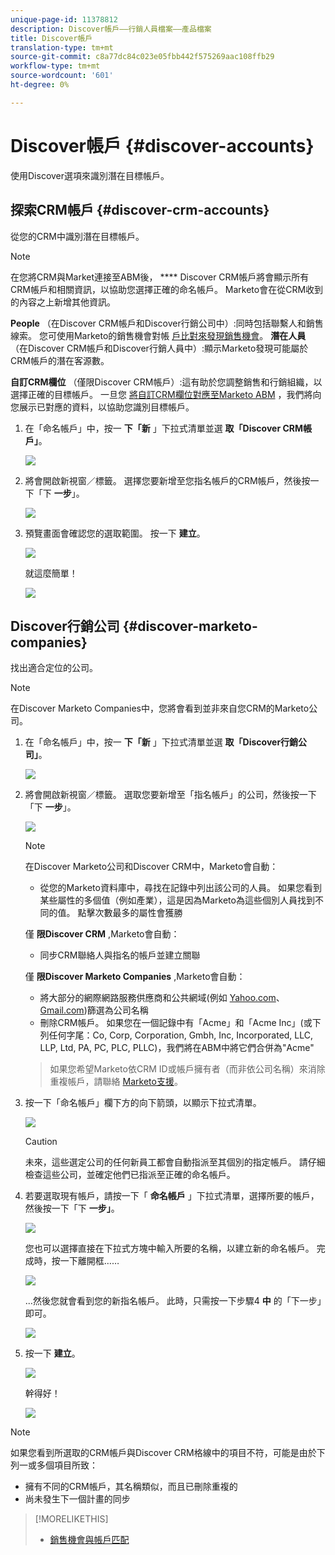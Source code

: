 ```yaml
---
unique-page-id: 11378812
description: Discover帳戶——行銷人員檔案——產品檔案
title: Discover帳戶
translation-type: tm+mt
source-git-commit: c8a77dc84c023e05fbb442f575269aac108ffb29
workflow-type: tm+mt
source-wordcount: '601'
ht-degree: 0%

---
```



# Discover帳戶 {#discover-accounts}

使用Discover選項來識別潛在目標帳戶。

## 探索CRM帳戶 {#discover-crm-accounts}

從您的CRM中識別潛在目標帳戶。

>[!NOTE]
>
>在您將CRM與Market連接至ABM後， **** Discover CRM帳戶將會顯示所有CRM帳戶和相關資訊，以協助您選擇正確的命名帳戶。 Marketo會在從CRM收到的內容之上新增其他資訊。

**People** （在Discover CRM帳戶和Discover行銷公司中）:同時包括聯繫人和銷售線索。 您可使用Marketo的銷售機會對帳 [戶比對來發現銷售機會](http://docs.marketo.com/display/DOCS/Lead+to+Account+Matching)。 **潛在人員** （在Discover CRM帳戶和Discover行銷人員中）:顯示Marketo發現可能屬於CRM帳戶的潛在客源數。

**自訂CRM欄位** （僅限Discover CRM帳戶）:這有助於您調整銷售和行銷組織，以選擇正確的目標帳戶。 一旦您 [將自訂CRM欄位對應至Marketo ABM](http://docs.marketo.com/x/1wnG) ，我們將向您展示已對應的資料，以協助您識別目標帳戶。

1. 在「命名帳戶」中，按一 **下「新** 」下拉式清單並選 **取「Discover CRM帳戶」**。

   ![](assets/disc-crm-one.png)

1. 將會開啟新視窗／標籤。 選擇您要新增至您指名帳戶的CRM帳戶，然後按一下「下 **一步**」。

   ![](assets/disc-crm-two.png)

1. 預覽畫面會確認您的選取範圍。 按一下 **建立**。

   ![](assets/disc-three.png)

   就這麼簡單！

   ![](assets/disc-four.png)

## Discover行銷公司 {#discover-marketo-companies}

找出適合定位的公司。

>[!NOTE]
>
>在Discover Marketo Companies中，您將會看到並非來自您CRM的Marketo公司。

1. 在「命名帳戶」中，按一 **下「新** 」下拉式清單並選 **取「Discover行銷公司」**。

   ![](assets/one-1.png)

1. 將會開啟新視窗／標籤。 選取您要新增至「指名帳戶」的公司，然後按一下「下 **一步**」。

   ![](assets/disc-comp-two.png)

   >[!NOTE]
   >
   >在Discover Marketo公司和Discover CRM中，Marketo會自動：
   >
   > * 從您的Marketo資料庫中，尋找在記錄中列出該公司的人員。 如果您看到某些屬性的多個值（例如產業），這是因為Marketo為這些個別人員找到不同的值。 點擊次數最多的屬性會獲勝
   >
   >僅 **限Discover CRM** ,Marketo會自動：
   >
   > * 同步CRM聯絡人與指名的帳戶並建立關聯
   >
   >僅 **限Discover Marketo Companies** ,Marketo會自動：
   >
   > * 將大部分的網際網路服務供應商和公共網域(例如 [Yahoo.com](https://yahoo.com)、 [Gmail.com](https://gmail.com))篩選為公司名稱
      >
      > 
   * 刪除CRM帳戶。 如果您在一個記錄中有「Acme」和「Acme Inc」(或下列任何字尾：Co, Corp, Corporation, Gmbh, Inc, Incorporated, LLC, LLP, Ltd, PA, PC, PLC, PLLC)，我們將在ABM中將它們合併為&quot;Acme&quot;
   >
   >如果您希望Marketo依CRM ID或帳戶擁有者（而非依公司名稱）來消除重複帳戶，請聯絡 [Marketo支援](https://nation.marketo.com/t5/Support/ct-p/Support)。

1. 按一下「命名帳戶」欄下方的向下箭頭，以顯示下拉式清單。

   ![](assets/disc-comp-three.png)

   >[!CAUTION]
   >
   >未來，這些選定公司的任何新員工都會自動指派至其個別的指定帳戶。 請仔細檢查這些公司，並確定他們已指派至正確的命名帳戶。

1. 若要選取現有帳戶，請按一下「 **命名帳戶** 」下拉式清單，選擇所要的帳戶，然後按一下「下 **一步」**。

   ![](assets/disc-comp-four.png)

   您也可以選擇直接在下拉式方塊中輸入所要的名稱，以建立新的命名帳戶。 完成時，按一下離開框……

   ![](assets/disc-comp-five.png)

   ...然後您就會看到您的新指名帳戶。 此時，只需按一下步驟4 **中** 的「下一步」即可。

   ![](assets/disc-comp-six.png)

1. 按一下 **建立**。

   ![](assets/disc-comp-seven.png)

   幹得好！

   ![](assets/disc-co-six.png)

>[!NOTE]
>
>如果您看到所選取的CRM帳戶與Discover CRM格線中的項目不符，可能是由於下列一或多個項目所致：
>
>* 擁有不同的CRM帳戶，其名稱類似，而且已刪除重複的
>* 尚未發生下一個計畫的同步


>[!MORELIKETHIS]
>
>* [銷售機會與帳戶匹配](/help/marketo/product-docs/account-based-marketing/target/named-accounts/lead-to-account-matching.md)

